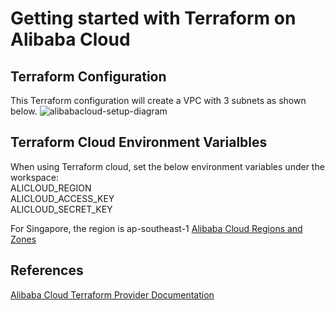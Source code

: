 # Getting started with Terraform on Alibaba Cloud

## Terraform Configuration
This Terraform configuration will create a VPC with 3 subnets as shown below.
![alibabacloud-setup-diagram](https://github.com/nvinod-net/terraform-alibabacloud-gettingstarted/blob/master/alibabacloud-setup.png)

## Terraform Cloud Environment Varialbles
When using Terraform cloud, set the below environment variables under the workspace:  
ALICLOUD_REGION  
ALICLOUD_ACCESS_KEY  
ALICLOUD_SECRET_KEY  

For Singapore, the region is ap-southeast-1
[Alibaba Cloud Regions and Zones](https://www.alibabacloud.com/help/doc-detail/40654.htm)

## References
[Alibaba Cloud Terraform Provider Documentation](https://registry.terraform.io/providers/aliyun/alicloud/latest/docs)
